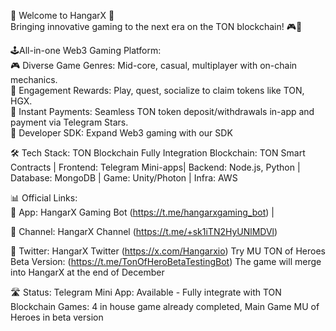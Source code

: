 👋 Welcome to HangarX 🚀   
Bringing innovative gaming to the next era on the TON blockchain! 🎮💎   
 
🕹All-in-one Web3 Gaming Platform:   
  🎮 Diverse Game Genres: Mid-core, casual, multiplayer with on-chain mechanics.   
  💎 Engagement Rewards: Play, quest, socialize to claim tokens like TON, HGX.   
  🌟 Instant Payments: Seamless TON token deposit/withdrawals in-app and payment via Telegram Stars.   
  🌟 Developer SDK: Expand Web3 gaming with our SDK   
  

🛠 Tech Stack: TON Blockchain Fully Integration
Blockchain: TON Smart Contracts | Frontend: Telegram Mini-apps| Backend: Node.js, Python | Database: MongoDB | Game: Unity/Photon | Infra: AWS
 
📊 Official Links:   
📱 App: HangarX Gaming Bot (https://t.me/hangarxgaming_bot)   |

📱 Channel: HangarX Channel (https://t.me/+sk1iTN2HyUNlMDVl)  

📱 Twitter: HangarX Twitter (https://x.com/Hangarxio)
Try MU TON of Heroes Beta Version: (https://t.me/TonOfHeroBetaTestingBot) The game will merge into HangarX at the end of December

🛣 Status: 
 Telegram Mini App: Available -  Fully integrate with TON Blockchain 
 Games: 4 in house game already completed, Main Game MU of Heroes in beta version
